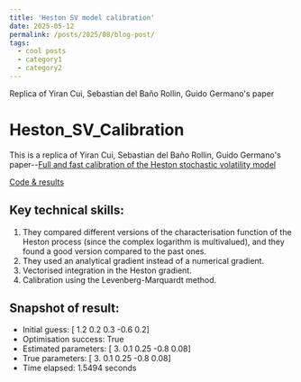 ```yaml
---
title: 'Heston SV model calibration'
date: 2025-05-12
permalink: /posts/2025/08/blog-post/
tags:
  - cool posts
  - category1
  - category2
---
```

Replica of Yiran Cui, Sebastian del Baño Rollin, Guido Germano's paper


# Heston_SV_Calibration
This is a replica of Yiran Cui, Sebastian del Baño Rollin, Guido Germano's paper--[Full and fast calibration of the Heston stochastic volatility model](https://eprints.lse.ac.uk/83754/1/Germano_Full%20and%20fast%20calibration_2017.pdf)

[Code & results](https://github.com/ShijieXu1993/Heston_SV_Calibration)
## Key technical skills:
1. They compared different versions of the characterisation function of the Heston process (since the complex logarithm is multivalued), and they found a good version compared to the past ones.
2. They used an analytical gradient instead of a numerical gradient.
3. Vectorised integration in the Heston gradient.
4. Calibration using the Levenberg-Marquardt method.


## Snapshot of result:
* Initial guess: [ 1.2  0.2  0.3 -0.6  0.2]
* Optimisation success: True
* Estimated parameters: [ 3.    0.1   0.25 -0.8   0.08]
* True parameters: [ 3.    0.1   0.25 -0.8   0.08]
* Time elapsed: 1.5494 seconds

